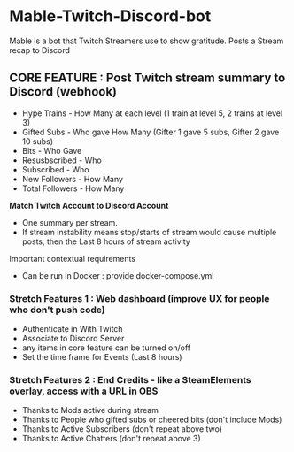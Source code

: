 # Mable-Twitch-Discord-bot
Mable is a bot that Twitch Streamers use to show gratitude. Posts a Stream recap to Discord

## CORE FEATURE : Post Twitch stream summary to Discord (webhook)

 - Hype Trains - How Many at each level
(1 train at level 5, 2 trains at level 3)
 - Gifted Subs - Who gave How Many
(Gifter 1 gave 5 subs, Gifter 2 gave 10 subs)
 - Bits - Who Gave
 - Resusbscribed - Who
 - Subscribed - Who
 - New Followers - How Many
 - Total Followers - How Many

**Match Twitch Account to Discord Account**
 - One summary per stream.
 - If stream instability means stop/starts of stream would cause multiple posts, then the Last 8 hours of stream activity

Important contextual requirements
 - Can be run in Docker : provide docker-compose.yml

### Stretch Features 1 : Web dashboard (improve UX for people who don't push code)

 - Authenticate in With Twitch
 - Associate to Discord Server
 - any items in core feature can be turned on/off
 - Set the time frame for Events (Last 8 hours)

### Stretch Features 2 : End Credits - like a SteamElements overlay, access with a URL in OBS
 - Thanks to Mods active during stream
 - Thanks to People who gifted subs or cheered bits (don't include Mods)
 - Thanks to Active Subscribers (don't repeat above two)
 - Thanks to Active Chatters (don't repeat above 3)
